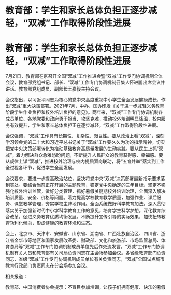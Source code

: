 # 教育部：学生和家长总体负担正逐步减轻，“双减”工作取得阶段性进展

# 教育部：学生和家长总体负担正逐步减轻，“双减”工作取得阶段性进展

7月21日，教育部在京召开全国“双减”工作推进会暨“双减”工作专门协调机制全体会议，教育部党组书记、部长、“双减”工作专门协调机制召集人怀进鹏出席会议并讲话。教育部党组成员、副部长王嘉毅主持会议。

会议指出，以习近平同志为核心的党中央高度重视中小学生全面发展健康成长，作出“双减”重大决策部署。2021年7月，中办、国办印发《关于进一步减轻义务教育阶段学生作业负担和校外培训负担的意见》。两年来，“双减”工作专门协调机制各成员单位、各地党委和政府勇于担当、攻坚克难，推动校外培训明显降温，校内服务有效提升，学生和家长总体负担正在逐步减轻，“双减”工作取得阶段性进展。

会议强调，“双减”工作具有长期性、复杂性、艰巨性。要从政治上看“双减”，深刻学习领会党的二十大和习近平总书记关于“双减”工作要久久为功的指示精神，切实把党中央决策部署转化为推动基础教育高质量发展的生动实践。要从民生上抓“双减”，着力解决群众急难愁盼问题，不断提升人民群众的教育获得感、幸福感。要从规律上谋“双减”，推进校外治理与校内提质双向联动，将“五育并举”落实到工作全过程各环节，促进学生全面发展。

会议要求，要进一步提高政治站位，坚决将党中央“双减”决策部署最新指示要求落到实处。要结合当前正在开展的主题教育，锚定党中央确定的三年目标，坚定不移强化校外培训监管，做好分类管理，抓好暑假关键期校外培训治理，全面深入解决培训质量、安全、价格等问题。着力提高学校教育教学质量，加强作业、课后服务、课堂教学管理，夯实学校主阵地作用。全面系统做好科学教育加法，深入贯彻落实关于加强新时代中小学科学教育工作的意见，培育学生科学梦想。深化教育综合改革，促进义务教育优质均衡发展。不断提升宣传引导的实际效果，加快扭转教育功利化倾向，形成健康的教育环境和生态。

会上，北京市、天津市、安徽省、山东省、湖南省、广西壮族自治区、四川省、浙江省金华市等地区和国家发展改革委、财政部、文化和旅游部、市场监管总局、体育总局等“双减”工作专门协调机制成员单位先后作交流发言。“双减”工作专门协调机制有关人员和教育部有关司局负责同志在主会场参加会议。各省级教育部门负责同志，省级“双减”工作专门协调机制成员单位有关负责同志，“双减”全国试点城市教育行政部门负责同志在分会场参加会议。

相关报道：

教育部、中国消费者协会提示：不盲目参加培训，让孩子们拥有健康、快乐的暑假

